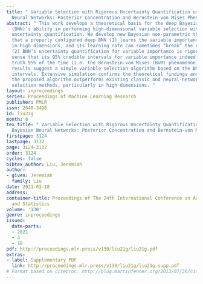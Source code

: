 ```yaml
---
title: " Variable Selection with Rigorous Uncertainty Quantification using Deep Bayesian
  Neural Networks: Posterior Concentration and Bernstein-von Mises Phenomenon "
abstract: " This work develops a theoretical basis for the deep Bayesian neural network
  (BNN)’s ability in performing high-dimensional variable selection with rigorous
  uncertainty quantification. We develop new Bayesian non-parametric theorems to show
  that a properly configured deep BNN (1) learns the variable importance effectively
  in high dimensions, and its learning rate can sometimes “break” the curse of dimensionality.
  (2) BNN’s uncertainty quantification for variable importance is rigorous, in the
  sense that its 95% credible intervals for variable importance indeed covers the
  truth 95% of the time (i.e. the Bernstein-von Mises (BvM) phenomenon). The theoretical
  results suggest a simple variable selection algorithm based on the BNN’s credible
  intervals. Extensive simulation confirms the theoretical findings and shows that
  the proposed algorithm outperforms existing classic and neural-network-based variable
  selection methods, particularly in high dimensions. "
layout: inproceedings
series: Proceedings of Machine Learning Research
publisher: PMLR
issn: 2640-3498
id: liu21g
month: 0
tex_title: " Variable Selection with Rigorous Uncertainty Quantification using Deep
  Bayesian Neural Networks: Posterior Concentration and Bernstein-von Mises Phenomenon "
firstpage: 3124
lastpage: 3132
page: 3124-3132
order: 3124
cycles: false
bibtex_author: Liu, Jeremiah
author:
- given: Jeremiah
  family: Liu
date: 2021-03-18
address: 
container-title: Proceedings of The 24th International Conference on Artificial Intelligence
  and Statistics
volume: '130'
genre: inproceedings
issued:
  date-parts:
  - 2021
  - 3
  - 18
pdf: http://proceedings.mlr.press/v130/liu21g/liu21g.pdf
extras:
- label: Supplementary PDF
  link: http://proceedings.mlr.press/v130/liu21g/liu21g-supp.pdf
# Format based on citeproc: http://blog.martinfenner.org/2013/07/30/citeproc-yaml-for-bibliographies/
---
```

